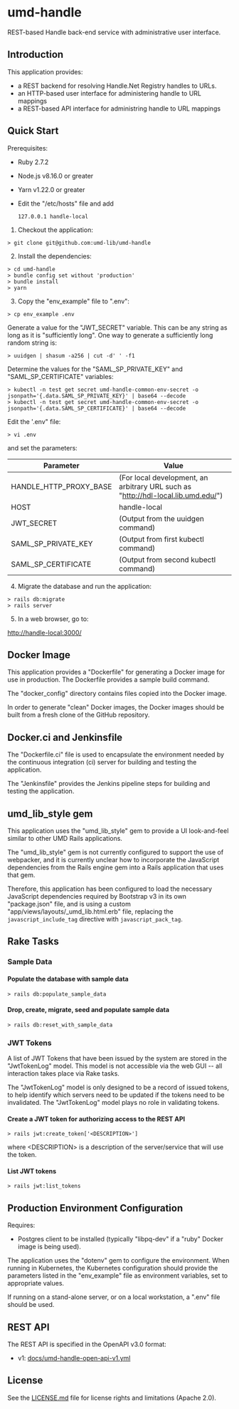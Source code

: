 # umd-handle

REST-based Handle back-end service with administrative user interface.

## Introduction

This application provides:

* a REST backend for resolving Handle.Net Registry handles to URLs.
* an HTTP-based user interface for administering handle to URL mappings
* a REST-based API interface for administring handle to URL mappings

## Quick Start

Prerequisites:

* Ruby 2.7.2
* Node.js v8.16.0 or greater
* Yarn v1.22.0 or greater
* Edit the "/etc/hosts" file and add

    ```
    127.0.0.1 handle-local
    ```

1) Checkout the application:

```
> git clone git@github.com:umd-lib/umd-handle
```

2) Install the dependencies:

```
> cd umd-handle
> bundle config set without 'production'
> bundle install
> yarn
```

3) Copy the "env_example" file to ".env":

```
> cp env_example .env
```

Generate a value for the "JWT_SECRET" variable. This can be any string as long
as it is "sufficiently long". One way to generate a sufficiently long random
string is:

```
> uuidgen | shasum -a256 | cut -d' ' -f1
```

Determine the values for the "SAML_SP_PRIVATE_KEY" and "SAML_SP_CERTIFICATE"
variables:

```
> kubectl -n test get secret umd-handle-common-env-secret -o jsonpath='{.data.SAML_SP_PRIVATE_KEY}' | base64 --decode
> kubectl -n test get secret umd-handle-common-env-secret -o jsonpath='{.data.SAML_SP_CERTIFICATE}' | base64 --decode
```

Edit the '.env" file:

```
> vi .env
```

and set the parameters:

| Parameter              | Value                                |
| ---------------------- | ------------------------------------ |
| HANDLE_HTTP_PROXY_BASE | (For local development, an arbitrary URL such as "http://hdl-local.lib.umd.edu/") |
| HOST                   | handle-local                         |
| JWT_SECRET             | (Output from the uuidgen command)    |
| SAML_SP_PRIVATE_KEY    | (Output from first kubectl command)  |
| SAML_SP_CERTIFICATE    | (Output from second kubectl command) |

4) Migrate the database and run the application:

```
> rails db:migrate
> rails server
```

5) In a web browser, go to:

<http://handle-local:3000/>

## Docker Image

This application provides a "Dockerfile" for generating a Docker image for use
in production. The Dockerfile provides a sample build command.

The "docker_config" directory contains files copied into the Docker image.

In order to generate "clean" Docker images, the Docker images should be built
from a fresh clone of the GitHub repository.

## Docker.ci and Jenkinsfile

The "Dockerfile.ci" file is used to encapsulate the environment needed by the
continuous integration (ci) server for building and testing the application.

The "Jenkinsfile" provides the Jenkins pipeline steps for building and testing
the application.

## umd_lib_style gem

This application uses the "umd_lib_style" gem to provide a UI look-and-feel
similar to other UMD Rails applications.

The "umd_lib_style" gem is not currently configured to support the use of
webpacker, and it is currently unclear how to incorporate the JavaScript
dependencies from the Rails engine gem into a Rails application that uses
that gem.

Therefore, this application has been configured to load the necessary
JavaScript dependencies required by Bootstrap v3 in its own "package.json" file,
and is using a custom "app/views/layouts/_umd_lib.html.erb" file, replacing
the `javascript_include_tag` directive with `javascript_pack_tag`.

## Rake Tasks

### Sample Data

#### Populate the database with sample data

```
> rails db:populate_sample_data
```

#### Drop, create, migrate, seed and populate sample data

```
> rails db:reset_with_sample_data
```

### JWT Tokens

A list of JWT Tokens that have been issued by the system are stored in the
"JwtTokenLog" model. This model is not accessible via the web GUI -- all
interaction takes place via Rake tasks.

The "JwtTokenLog" model is only designed to be a record of issued tokens, to
help identify which servers need to be updated if the tokens need to be
invalidated. The "JwtTokenLog" model plays no role in validating tokens.

#### Create a JWT token for authorizing access to the REST API

```
> rails jwt:create_token['<DESCRIPTION>']
```

where \<DESCRIPTION> is a description of the server/service that will use the
token.

#### List JWT tokens

```
> rails jwt:list_tokens
```

## Production Environment Configuration

Requires:

* Postgres client to be installed (typically "libpq-dev" if a "ruby" Docker
image is being used).

The application uses the "dotenv" gem to configure the environment.
When running in Kubernetes, the Kubernetes configuration should provide the
parameters listed in the "env_example" file as environment variables, set
to appropriate values.

If running on a stand-alone server, or on a local workstation, a ".env" file
should be used.

## REST API

The REST API is specified in the OpenAPI v3.0 format:

* v1: [docs/umd-handle-open-api-v1.yml](docs/umd-handle-open-api-v1.yml)

## License

See the [LICENSE.md](LICENSE.md) file for license rights and limitations
(Apache 2.0).
